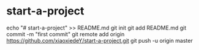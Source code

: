 # start-a-project
echo "# start-a-project" >> README.md
git init
git add README.md
git commit -m "first commit"
git remote add origin https://github.com/xiaoxiedeY/start-a-project.git
git push -u origin master
